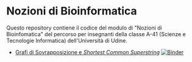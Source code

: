 # Nozioni di Bioinformatica

Questo repository contiene il codice del modulo di "Nozioni di Bioinfomatica" del percorso per insegnanti della classe A-41 (Scienze e Tecnologie Informatica) dell'Università di Udine.

- [Grafi di Sovrapposizione e *Shortest Common Superstring*](https://github.com/albertocasagrande/bioinformatica/blob/main/overlap_graphs_and_SCS.ipynb) [![Binder](https://mybinder.org/badge_logo.svg)](https://mybinder.org/v2/gh/albertocasagrande/bioinformatica/HEAD?urlpath=%2Fdoc%2Ftree%2Foverlap_graphs_and_SCS.ipynb)
